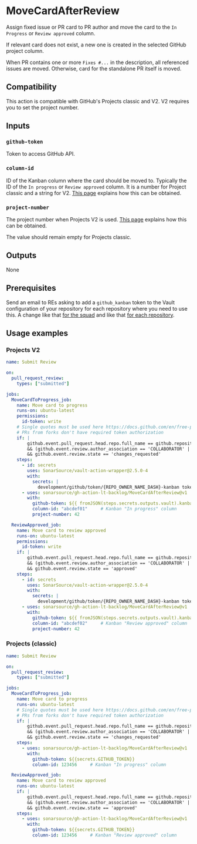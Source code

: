 # MoveCardAfterReview

Assign fixed issue or PR card to PR author and move the card to the `In Progress` or `Review approved` column.

If relevant card does not exist, a new one is created in the selected GitHub project column.

When PR contains one or more `Fixes #...` in the description, all referenced issues are moved. Otherwise, card for the standalone PR itself is moved.

## Compatibility

This action is compatible with GitHub's Projects classic and V2. V2 requires you to set the project number.

## Inputs

### `github-token`

Token to access GitHub API.

### `column-id`

ID of the Kanban column where the card should be moved to. Typically the ID of the `In progress` or `Review approved` column. It is a number for Project classic and a string for V2. [This page](../docs/github.md) explains how this can be obtained.

### `project-number`

The project number when Projects V2 is used. [This page](../docs/github.md) explains how this can be obtained.

The value should remain empty for Projects classic.

## Outputs

None

## Prerequisites

Send an email to REs asking to add a `github_kanban` token to the Vault configuration of your repository for each repository where you need to use this.
A change like that [for the squad](https://github.com/SonarSource/re-terraform-aws-vault/blob/edba176cf3d89dd3a7e9ffed5807a8082076fbfe/orders/squad-jsts.yaml#L21-L29) and like that [for each repository](https://github.com/SonarSource/re-terraform-aws-vault/blob/edba176cf3d89dd3a7e9ffed5807a8082076fbfe/orders/squad-jsts.yaml#L77-L78).

## Usage examples

### Projects V2

```yaml
name: Submit Review

on:
  pull_request_review:
    types: ["submitted"]

jobs:
  MoveCardToProgress_job:
    name: Move card to progress
    runs-on: ubuntu-latest
    permissions:
      id-token: write
    # Single quotes must be used here https://docs.github.com/en/free-pro-team@latest/actions/reference/context-and-expression-syntax-for-github-actions#literals
    # PRs from forks don't have required token authorization
    if: |
        github.event.pull_request.head.repo.full_name == github.repository
        && (github.event.review.author_association == 'COLLABORATOR' || github.event.review.author_association == 'MEMBER')
        && github.event.review.state == 'changes_requested'
    steps:
      - id: secrets
        uses: SonarSource/vault-action-wrapper@2.5.0-4
        with:
          secrets: |
            development/github/token/{REPO_OWNER_NAME_DASH}-kanban token | kanban_token;
      - uses: sonarsource/gh-action-lt-backlog/MoveCardAfterReview@v1
        with:
          github-token: ${{ fromJSON(steps.secrets.outputs.vault).kanban_token }}
          column-id: "abcdef01"     # Kanban "In progress" column
          project-number: 42

  ReviewApproved_job:
    name: Move card to review approved
    runs-on: ubuntu-latest
    permissions:
      id-token: write
    if: |
        github.event.pull_request.head.repo.full_name == github.repository
        && (github.event.review.author_association == 'COLLABORATOR' || github.event.review.author_association == 'MEMBER')
        && github.event.review.state == 'approved'
    steps:
      - id: secrets
        uses: SonarSource/vault-action-wrapper@2.5.0-4
        with:
          secrets: |
            development/github/token/{REPO_OWNER_NAME_DASH}-kanban token | kanban_token;
      - uses: sonarsource/gh-action-lt-backlog/MoveCardAfterReview@v1
        with:
          github-token: ${{ fromJSON(steps.secrets.outputs.vault).kanban_token }}
          column-id: "abcdef02"     # Kanban "Review approved" column
          project-number: 42
```

### Projects (classic)

```yaml
name: Submit Review

on:
  pull_request_review:
    types: ["submitted"]

jobs:
  MoveCardToProgress_job:
    name: Move card to progress
    runs-on: ubuntu-latest
    # Single quotes must be used here https://docs.github.com/en/free-pro-team@latest/actions/reference/context-and-expression-syntax-for-github-actions#literals
    # PRs from forks don't have required token authorization
    if: |
        github.event.pull_request.head.repo.full_name == github.repository
        && (github.event.review.author_association == 'COLLABORATOR' || github.event.review.author_association == 'MEMBER')
        && github.event.review.state == 'changes_requested'
    steps:
      - uses: sonarsource/gh-action-lt-backlog/MoveCardAfterReview@v1
        with:
          github-token: ${{secrets.GITHUB_TOKEN}}
          column-id: 123456     # Kanban "In progress" column

  ReviewApproved_job:
    name: Move card to review approved
    runs-on: ubuntu-latest
    if: |
        github.event.pull_request.head.repo.full_name == github.repository
        && (github.event.review.author_association == 'COLLABORATOR' || github.event.review.author_association == 'MEMBER')
        && github.event.review.state == 'approved'
    steps:
      - uses: sonarsource/gh-action-lt-backlog/MoveCardAfterReview@v1
        with:
          github-token: ${{secrets.GITHUB_TOKEN}}
          column-id: 123456     # Kanban "Review approved" column
```
